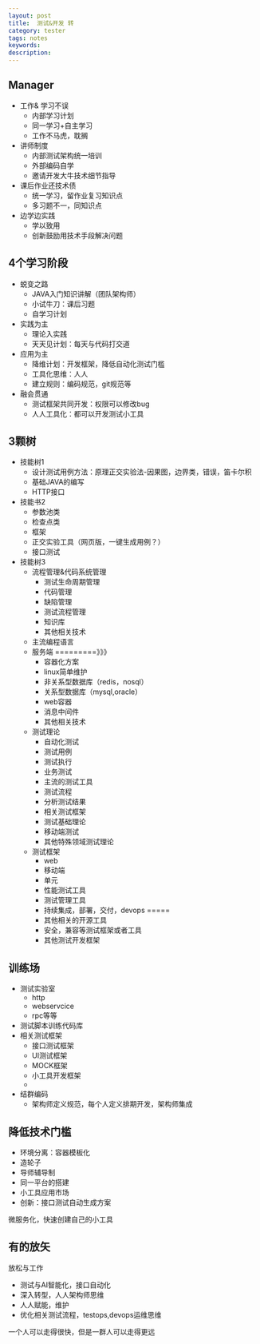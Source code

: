 ```yaml
---
layout: post
title:  测试&开发 转
category: tester
tags: notes
keywords:  
description:
---
```

## Manager
* 工作& 学习不误
  * 内部学习计划
  * 同一学习+自主学习
  * 工作不马虎，耽搁
* 讲师制度
  * 内部测试架构统一培训
  * 外部编码自学
  * 邀请开发大牛技术细节指导
* 课后作业还技术债
  * 统一学习，留作业复习知识点
  * 多习题不一，同知识点
* 边学边实践
  * 学以致用
  * 创新鼓励用技术手段解决问题

## 4个学习阶段
* 蜕变之路
  * JAVA入门知识讲解（团队架构师）
  * 小试牛刀：课后习题
  * 自学习计划
* 实践为主
  * 理论入实践
  * 天天见计划：每天与代码打交道
* 应用为主
  * 降维计划：开发框架，降低自动化测试门槛
  * 工具化思维：人人
  * 建立规则：编码规范，git规范等
* 融会贯通
  * 测试框架共同开发：权限可以修改bug
  * 人人工具化：都可以开发测试小工具

## 3颗树
* 技能树1
  * 设计测试用例方法：原理正交实验法-因果图，边界类，错误，笛卡尔积
  * 基础JAVA的编写
  * HTTP接口
* 技能书2
  * 参数池类
  * 检查点类
  * 框架
  * 正交实验工具（网页版，一键生成用例？）
  * 接口测试
* 技能树3
  * 流程管理&代码系统管理
    * 测试生命周期管理
    * 代码管理
    * 缺陷管理
    * 测试流程管理
    * 知识库
    * 其他相关技术
  * 主流编程语言
  * 服务端 =========》》》
    * 容器化方案
    * linux简单维护
    * 非关系型数据库（redis，nosql）
    * 关系型数据库（mysql,oracle）
    * web容器
    * 消息中间件
    * 其他相关技术
  * 测试理论
    * 自动化测试
    * 测试用例
    * 测试执行
    * 业务测试
    * 主流的测试工具
    * 测试流程
    * 分析测试结果
    * 相关测试框架
    * 测试基础理论
    * 移动端测试
    * 其他特殊领域测试理论
  * 测试框架
    * web
    * 移动端
    * 单元
    * 性能测试工具
    * 测试管理工具
    * 持续集成，部署，交付，devops =====
    * 其他相关的开源工具
    * 安全，兼容等测试框架或者工具
    * 其他测试开发框架

## 训练场
* 测试实验室
  * http
  * webservcice
  * rpc等等
* 测试脚本训练代码库
* 相关测试框架
  * 接口测试框架
  * UI测试框架
  * MOCK框架
  * 小工具开发框架
  *
* 结群编码
  * 架构师定义规范，每个人定义排期开发，架构师集成
## 降低技术门槛
* 环境分离：容器模板化
* 造轮子
* 导师辅导制
* 同一平台的搭建
* 小工具应用市场
* 创新：接口测试自动生成方案

微服务化，快速创建自己的小工具

## 有的放矢
放松与工作

* 测试与AI智能化，接口自动化
* 深入转型，人人架构师思维
* 人人赋能，维护
* 优化相关测试流程，testops,devops运维思维

一个人可以走得很快，但是一群人可以走得更远
